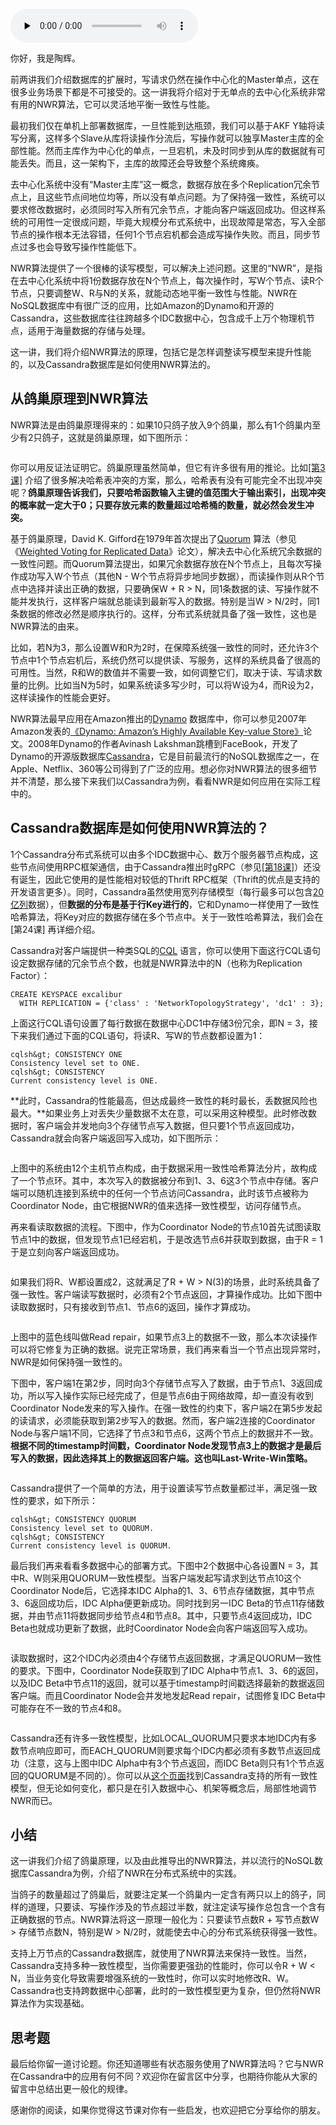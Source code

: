 <audio id="audio" title="22 | NWR算法：如何修改读写模型以提升性能？" controls="" preload="none"><source id="mp3" src="https://static001.geekbang.org/resource/audio/da/d5/da638bf0ab1924f7014b1259334f43d5.mp3"></audio>

你好，我是陶辉。

前两讲我们介绍数据库的扩展时，写请求仍然在操作中心化的Master单点，这在很多业务场景下都是不可接受的。这一讲我将介绍对于无单点的去中心化系统非常有用的NWR算法，它可以灵活地平衡一致性与性能。

最初我们仅在单机上部署数据库，一旦性能到达瓶颈，我们可以基于AKF Y轴将读写分离，这样多个Slave从库将读操作分流后，写操作就可以独享Master主库的全部性能。然而主库作为中心化的单点，一旦宕机，未及时同步到从库的数据就有可能丢失。而且，这一架构下，主库的故障还会导致整个系统瘫痪。

去中心化系统中没有“Master主库”这一概念，数据存放在多个Replication冗余节点上，且这些节点间地位均等，所以没有单点问题。为了保持强一致性，系统可以要求修改数据时，必须同时写入所有冗余节点，才能向客户端返回成功。但这样系统的可用性一定很成问题，毕竟大规模分布式系统中，出现故障是常态，写入全部节点的操作根本无法容错，任何1个节点宕机都会造成写操作失败。而且，同步节点过多也会导致写操作性能低下。

NWR算法提供了一个很棒的读写模型，可以解决上述问题。这里的“NWR”，是指在去中心化系统中将1份数据存放在N个节点上，每次操作时，写W个节点、读R个节点，只要调整W、R与N的关系，就能动态地平衡一致性与性能。NWR在NoSQL数据库中有很广泛的应用，比如Amazon的Dynamo和开源的Cassandra，这些数据库往往跨越多个IDC数据中心，包含成千上万个物理机节点，适用于海量数据的存储与处理。

这一讲，我们将介绍NWR算法的原理，包括它是怎样调整读写模型来提升性能的，以及Cassandra数据库是如何使用NWR算法的。

## 从鸽巢原理到NWR算法

NWR算法是由鸽巢原理得来的：如果10只鸽子放入9个鸽巢，那么有1个鸽巢内至少有2只鸽子，这就是鸽巢原理，如下图所示：

[<img src="https://static001.geekbang.org/resource/image/83/17/835a454f1ecb8d6edb5a1c2059082d17.jpg" alt="" title="图片来源：https://zh.wikipedia.org/wiki/%E9%B4%BF%E5%B7%A2%E5%8E%9F%E7%90%86">](https://zh.wikipedia.org/wiki/%E9%B4%BF%E5%B7%A2%E5%8E%9F%E7%90%86)

你可以用反证法证明它。鸽巢原理虽然简单，但它有许多很有用的推论。比如[[第3课]](https://time.geekbang.org/column/article/232351) 介绍了很多解决哈希表冲突的方案，那么，哈希表有没有可能完全不出现冲突呢？**鸽巢原理告诉我们，只要哈希函数输入主键的值范围大于输出索引，出现冲突的概率就一定大于0；只要存放元素的数量超过哈希桶的数量，就必然会发生冲突。**

基于鸽巢原理，David K. Gifford在1979年首次提出了[Quorum](https://en.wikipedia.org/wiki/Quorum_(distributed_computing)) 算法（参见《[Weighted Voting for Replicated Data](https://dl.acm.org/doi/epdf/10.1145/800215.806583)》论文），解决去中心化系统冗余数据的一致性问题。而Quorum算法提出，如果冗余数据存放在N个节点上，且每次写操作成功写入W个节点（其他N - W个节点将异步地同步数据），而读操作则从R个节点中选择并读出正确的数据，只要确保W + R &gt; N，同1条数据的读、写操作就不能并发执行，这样客户端就总能读到最新写入的数据。特别是当W &gt; N/2时，同1条数据的修改必然是顺序执行的。这样，分布式系统就具备了强一致性，这也是NWR算法的由来。

比如，若N为3，那么设置W和R为2时，在保障系统强一致性的同时，还允许3个节点中1个节点宕机后，系统仍然可以提供读、写服务，这样的系统具备了很高的可用性。当然，R和W的数值并不需要一致，如何调整它们，取决于读、写请求数量的比例。比如当N为5时，如果系统读多写少时，可以将W设为4，而R设为2，这样读操作的性能会更好。

NWR算法最早应用在Amazon推出的[Dynamo](https://en.wikipedia.org/wiki/Dynamo_(storage_system)) 数据库中，你可以参见2007年Amazon发表的[《Dynamo: Amazon’s Highly Available Key-value Store》](https://www.allthingsdistributed.com/files/amazon-dynamo-sosp2007.pdf)论文。2008年Dynamo的作者Avinash Lakshman跳槽到FaceBook，开发了Dynamo的开源版数据库[Cassandra](https://zh.wikipedia.org/wiki/Cassandra)，它是目前最流行的NoSQL数据库之一，在Apple、Netflix、360等公司得到了广泛的应用。想必你对NWR算法的很多细节并不清楚，那么接下来我们以Cassandra为例，看看NWR是如何应用在实际工程中的。

## Cassandra数据库是如何使用NWR算法的？

1个Cassandra分布式系统可以由多个IDC数据中心、数万个服务器节点构成，这些节点间使用RPC框架通信，由于Cassandra推出时gRPC（参见[[第18课]](https://time.geekbang.org/column/article/247812)）还没有诞生，因此它使用的是性能相对较低的Thrift RPC框架（Thrift的优点是支持的开发语言更多）。同时，Cassandra虽然使用宽列存储模型（每行最多可以包含[20亿列](https://docs.datastax.com/en/cql-oss/3.x/cql/cql_reference/refLimits.html)数据），但**数据的分布是基于行Key进行的**，它和Dynamo一样使用了一致性哈希算法，将Key对应的数据存储在多个节点中。关于一致性哈希算法，我们会在 [第24课] 再详细介绍。

Cassandra对客户端提供一种类SQL的[CQL](https://cassandra.apache.org/doc/latest/cql/index.html) 语言，你可以使用下面这行CQL语句设定数据存储的冗余节点个数，也就是NWR算法中的N（也称为Replication Factor）：

```
CREATE KEYSPACE excalibur
  WITH REPLICATION = {'class' : 'NetworkTopologyStrategy', 'dc1' : 3};

```

上面这行CQL语句设置了每行数据在数据中心DC1中存储3份冗余，即N = 3，接下来我们通过下面的CQL语句，将读R、写W的节点数都设置为1：

```
cqlsh&gt; CONSISTENCY ONE
Consistency level set to ONE.
cqlsh&gt; CONSISTENCY
Current consistency level is ONE.

```

**此时，Cassandra的性能最高，但达成最终一致性的耗时最长，丢数据风险也最大。**如果业务上对丢失少量数据不太在意，可以采用这种模型。此时修改数据时，客户端会并发地向3个存储节点写入数据，但只要1个节点返回成功，Cassandra就会向客户端返回写入成功，如下图所示：

[<img src="https://static001.geekbang.org/resource/image/74/1d/742a430b92bb3b235294805b7073991d.png" alt="" title="该图片及以下图片来源：https://docs.datastax.com/en/cassandra-oss/3.x/cassandra/dml">](https://docs.datastax.com/en/cassandra-oss/3.x/cassandra/dml)

上图中的系统由12个主机节点构成，由于数据采用一致性哈希算法分片，故构成了一个节点环。其中，本次写入的数据被分布到1、3、6这3个节点中存储。客户端可以随机连接到系统中的任何一个节点访问Cassandra，此时该节点被称为Coordinator Node，由它根据NWR的值来选择一致性模型，访问存储节点。

再来看读取数据的流程。下图中，作为Coordinator Node的节点10首先试图读取节点1中的数据，但发现节点1已经宕机，于是改选节点6并获取到数据，由于R = 1于是立刻向客户端返回成功。

<img src="https://static001.geekbang.org/resource/image/50/d6/5038a63ce8a5cd23fcb6ba2e14b59cd6.jpg" alt="">

如果我们将R、W都设置成2，这就满足了R + W &gt; N(3)的场景，此时系统具备了强一致性。客户端读写数据时，必须有2个节点返回，才算操作成功。比如下图中读取数据时，只有接收到节点1、节点6的返回，操作才算成功。

<img src="https://static001.geekbang.org/resource/image/8d/0f/8dc00f0a82676cb54d21880e7b60c20f.jpg" alt="">

上图中的蓝色线叫做Read repair，如果节点3上的数据不一致，那么本次读操作可以将它修复为正确的数据。说完正常场景，我们再来看当一个节点出现异常时，NWR是如何保持强一致性的。

下图中，客户端1在第2步，同时向3个存储节点写入了数据，由于节点1、3返回成功，所以写入操作实际已经完成了，但是节点6由于网络故障，却一直没有收到Coordinator Node发来的写入操作。在强一致性的约束下，客户端2在第5步发起的读请求，必须能获取到第2步写入的数据。然而，客户端2连接的Coordinator Node与客户端1不同，它选择了节点3和节点6，这两个节点上的数据并不一致。**根据不同的timestamp时间戳，Coordinator Node发现节点3上的数据才是最后写入的数据，因此选择其上的数据返回客户端。这也叫Last-Write-Win策略。**

[<img src="https://static001.geekbang.org/resource/image/4b/fa/4bc3308298395b7a57d9d540a79aa7fa.jpg" alt="" title="图片来源：https://blog.scottlogic.com/2017/10/06/cassandra-eventual-consistency.html">](https://blog.scottlogic.com/2017/10/06/cassandra-eventual-consistency.html)

Cassandra提供了一个简单的方法，用于设置读写节点数量都过半，满足强一致性的要求，如下所示：

```
cqlsh&gt; CONSISTENCY QUORUM
Consistency level set to QUORUM.
cqlsh&gt; CONSISTENCY
Current consistency level is QUORUM.

```

最后我们再来看看多数据中心的部署方式。下图中2个数据中心各设置N = 3，其中R、W则采用QUORUM一致性模型。当客户端发起写请求到达节点10这个Coordinator Node后，它选择本IDC Alpha的1、3、6节点存储数据，其中节点3、6返回成功后，IDC Alpha便更新成功。同时找到另一IDC Beta的节点11存储数据，并由节点11将数据同步给节点4和节点8。其中，只要节点4返回成功，IDC Beta也就成功更新了数据，此时Coordinator Node会向客户端返回写入成功。

<img src="https://static001.geekbang.org/resource/image/5f/00/5fe2fa80bb20e04d25c41ed5986c0c00.jpg" alt="">

读取数据时，这2个IDC内必须由4个存储节点返回数据，才满足QUORUM一致性的要求。下图中，Coordinator Node获取到了IDC Alpha中节点1、3、6的返回，以及IDC Beta中节点11的返回，就可以基于timestamp时间戳选择最新的数据返回客户端。而且Coordinator Node会并发地发起Read repair，试图修复IDC Beta中可能存在不一致的节点4和8。

<img src="https://static001.geekbang.org/resource/image/59/19/59564438445fb26d2e8993a50a23df19.jpg" alt="">

Cassandra还有许多一致性模型，比如LOCAL_QUORUM只要求本地IDC内有多数节点响应即可，而EACH_QUORUM则要求每个IDC内都必须有多数节点返回成功（注意，这与上图中IDC Alpha中有3个节点返回，而IDC Beta则只有1个节点返回的QUORUM是不同的）。你可以从[这个页面](https://docs.datastax.com/en/cassandra-oss/3.x/cassandra/dml/dmlConfigConsistency.html)找到Cassandra支持的所有一致性模型，但无论如何变化，都只是在引入数据中心、机架等概念后，局部性地调节NWR而已。

## 小结

这一讲我们介绍了鸽巢原理，以及由此推导出的NWR算法，并以流行的NoSQL数据库Cassandra为例，介绍了NWR在分布式系统中的实践。

当鸽子的数量超过了鸽巢后，就要注定某一个鸽巢内一定含有两只以上的鸽子，同样的道理，只要读、写操作涉及的节点超过半数，就注定读写操作总包含一个含有正确数据的节点。NWR算法将这一原理一般化为：只要读节点数R + 写节点数W &gt; 存储节点数N，特别是W &gt; N/2时，就能使去中心的分布式系统获得强一致性。

支持上万节点的Cassandra数据库，就使用了NWR算法来保持一致性。当然，Cassandra支持多种一致性模型，当你需要更强劲的性能时，你可以令R + W &lt; N，当业务变化导致需要增强系统的一致性时，你可以实时地修改R、W。Cassandra也支持跨数据中心部署，此时的一致性模型更为复杂，但仍然将NWR算法作为实现基础。

## 思考题

最后给你留一道讨论题。你还知道哪些有状态服务使用了NWR算法吗？它与NWR在Cassandra中的应用有何不同？欢迎你在留言区中分享，也期待你能从大家的留言中总结出更一般化的规律。

感谢你的阅读，如果你觉得这节课对你有一些启发，也欢迎把它分享给你的朋友。
